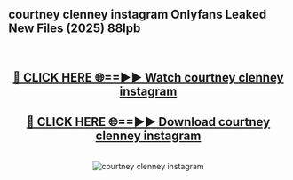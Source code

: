 <h2>courtney clenney instagram Onlyfans Leaked New Files (2025) 88lpb</h2>
<br>
<div align="center">
<h2><a href="https://mediafiles.top/courtney_clenney_instagram&ref=git" rel="nofollow">🔴 CLICK HERE 🌐==►► Watch courtney clenney instagram</a></h2>
<h2><a href="https://mediafiles.top/courtney_clenney_instagram&ref=git" rel="nofollow">🔴 CLICK HERE 🌐==►► Download courtney clenney instagram</a></h2>
<br>
<a href="https://mediafiles.top/courtney_clenney_instagram&ref=git" rel="nofollow" data-target="animated-image.originalLink"><img src="https://i.ibb.co.com/xMMVF88/686577567.gif" alt="courtney clenney instagram" style="max-width: 100%; display: inline-block;" data-target="animated-image.originalImage"></a>
</div>
<br>
<br>